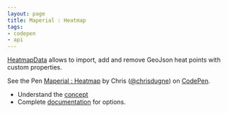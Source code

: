 ```yaml
---
layout: page
title: Maperial : Heatmap
tags:
- codepen
- api
---
```


[HeatmapData](https://github.com/maperial/maperial-api.js/blob/master/concepts.md#types) allows to import, add and remove GeoJson heat points with custom properties.

<p data-height="450" data-theme-id="10317" data-slug-hash="Wbbggr" data-default-tab="result" data-user="chrisdugne" class='codepen'>See the Pen <a href='http://codepen.io/chrisdugne/pen/Wbbggr/'>Maperial : Heatmap</a> by Chris (<a href='http://codepen.io/chrisdugne'>@chrisdugne</a>) on <a href='http://codepen.io'>CodePen</a>.</p>
<script async src="//assets.codepen.io/assets/embed/ei.js"></script>

- Understand the [concept](https://github.com/maperial/maperial-api.js/blob/master/concepts.md#types)
- Complete [documentation](http://static.maperial.com/doc/HeatmapData.html) for options.
